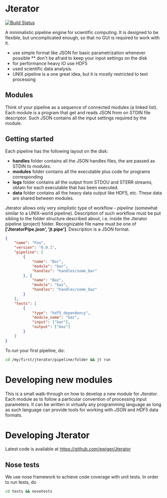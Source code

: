 Jterator
========

[![Build Status](https://travis-ci.org/ewiger/Jterator.svg?branch=master)](https://travis-ci.org/ewiger/Jterator)


A minimalistic pipeline engine for scientific computing. It is designed to be flexible, but uncomplicated enough, so that no GUI is required to work with it.

* use simple format like JSON for basic parametrization whenever possible
** don't be afraid to keep your input settings on the disk
* for performance heavy IO use HDF5 
* used scientific data analysis.
* UNIX pipeline is a one great idea, but it is mostly restricted to text processing

Modules
-------


Think of your pipeline as a sequence of connected modules (a linked list). Each module is a program that get and reads JSON from on STDIN file descriptor.
Such JSON contains all the input settings required by the module.

Getting started 
---------------

Each pipeline has the following layout on the disk:

* **handles** folder contains all the JSON handles files, the are passed as STDIN to *modules*.
* **modules** folder contains all the executable plus code for programs corresponding
* **logs** folder contains all the output from STDOU and STERR streams, obtain for each executable that has been executed.
* **data** folder contains all the heavy data output like HDF5, etc. These data are shared between modules. 

Jterator allows only very simplistic type of workflow -  *pipeline* (somewhat similar to a UNIX-world pipeline). Description of such workflow must be put sibling to the folder structure described about, i.e. inside the Jterator pipeline (project) folder. Recognizable file name must be one of **['JteratorPipe.json', 'jt.pipe']**. Description is a JSON format. 

```json
{	
	"name": "Foo",
	"version": "0.0.1",	
	"pipeline": [
		{
			"name": "Bar",
			"module": "bar",
			"handles": "handles/some_bar"
		}, {
			"name": "Baz",
			"module": "baz",
			"handles": "handles/some_baz"
		}
	],
	"tests": [
		{
			"type": "hdf5_dependency",
			"module_name": "baz",
			"input": ["bar"],
			"output": ["baz"]
		}
	]
}

```

To *run* your first pipeline, do:

```bash
cd /my/first/jterator/pipeline/folder && jt run
```



Developing new modules
======================

This is a small walk-through on how to develop a new module for *Jterator*. Each module as to follow a particular convention of processing input  parameters. It can be written in virtually any programming language as long as such language can provide tools for working with *JSON* and *HDF5* data formats.

Developing Jterator
===================

Latest code is available at https://github.com/ewiger/Jterator

Nose tests
----------

We use nose framework to achieve code coverage with unit tests. In order to run tests, do

```bash
cd tests && nosetests
```
